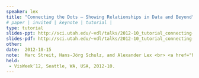 ```yaml
---
speaker: lex
title: "Connecting the Dots – Showing Relationships in Data and Beyond"
# paper | invited | keynote | tutorial |
type: tutorial
slides-ppt: http://sci.utah.edu/~vdl/talks/2012-10_tutorial_connecting-the-dots.pptx
slides-pdf: http://sci.utah.edu/~vdl/talks/2012-10_tutorial_connecting-the-dots.pdf
other:  
date:  2012-10-15
note:  Marc Streit, Hans-Jörg Schulz, and Alexander Lex <br> <a href="http://sci.utah.edu/~vdl/talks/2012-10_tutorial_connecting-the-dots_handout.pdf">Handout & References</a>
held:  
 - VisWeek’12, Seattle, WA, USA, 2012-10.
---
```






